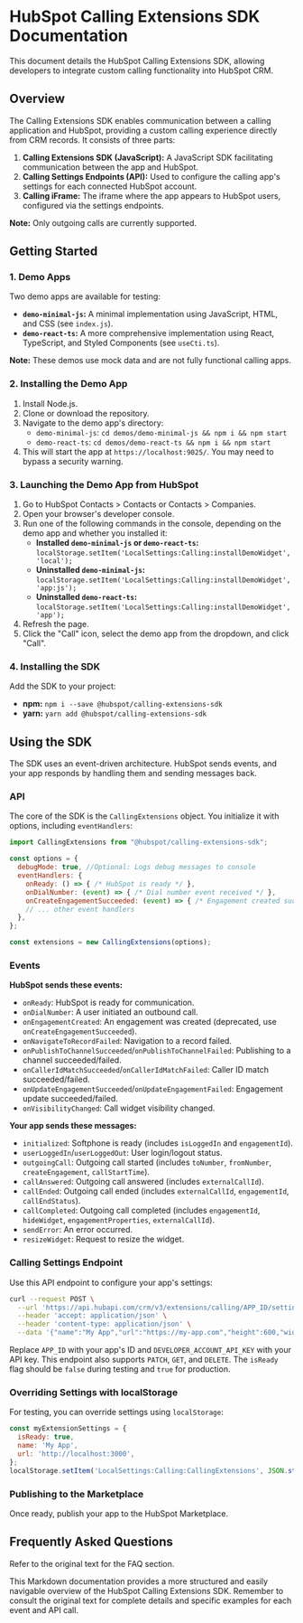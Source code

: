 # HubSpot Calling Extensions SDK Documentation

This document details the HubSpot Calling Extensions SDK, allowing developers to integrate custom calling functionality into HubSpot CRM.

## Overview

The Calling Extensions SDK enables communication between a calling application and HubSpot, providing a custom calling experience directly from CRM records.  It consists of three parts:

1. **Calling Extensions SDK (JavaScript):** A JavaScript SDK facilitating communication between the app and HubSpot.
2. **Calling Settings Endpoints (API):**  Used to configure the calling app's settings for each connected HubSpot account.
3. **Calling iFrame:** The iframe where the app appears to HubSpot users, configured via the settings endpoints.


**Note:** Only outgoing calls are currently supported.


## Getting Started

### 1. Demo Apps

Two demo apps are available for testing:

* **`demo-minimal-js`:** A minimal implementation using JavaScript, HTML, and CSS (see `index.js`).
* **`demo-react-ts`:** A more comprehensive implementation using React, TypeScript, and Styled Components (see `useCti.ts`).

**Note:** These demos use mock data and are not fully functional calling apps.


### 2. Installing the Demo App

1. Install Node.js.
2. Clone or download the repository.
3. Navigate to the demo app's directory:
   * `demo-minimal-js`: `cd demos/demo-minimal-js && npm i && npm start`
   * `demo-react-ts`: `cd demos/demo-react-ts && npm i && npm start`
4. This will start the app at `https://localhost:9025/`.  You may need to bypass a security warning.


### 3. Launching the Demo App from HubSpot

1. Go to HubSpot Contacts > Contacts or Contacts > Companies.
2. Open your browser's developer console.
3. Run one of the following commands in the console, depending on the demo app and whether you installed it:
   * **Installed `demo-minimal-js` or `demo-react-ts`:** `localStorage.setItem('LocalSettings:Calling:installDemoWidget', 'local');`
   * **Uninstalled `demo-minimal-js`:** `localStorage.setItem('LocalSettings:Calling:installDemoWidget', 'app:js');`
   * **Uninstalled `demo-react-ts`:** `localStorage.setItem('LocalSettings:Calling:installDemoWidget', 'app');`
4. Refresh the page.
5. Click the "Call" icon, select the demo app from the dropdown, and click "Call".


### 4. Installing the SDK

Add the SDK to your project:

* **npm:** `npm i --save @hubspot/calling-extensions-sdk`
* **yarn:** `yarn add @hubspot/calling-extensions-sdk`


## Using the SDK

The SDK uses an event-driven architecture.  HubSpot sends events, and your app responds by handling them and sending messages back.

### API

The core of the SDK is the `CallingExtensions` object. You initialize it with options, including `eventHandlers`:

```javascript
import CallingExtensions from "@hubspot/calling-extensions-sdk";

const options = {
  debugMode: true, //Optional: Logs debug messages to console
  eventHandlers: {
    onReady: () => { /* HubSpot is ready */ },
    onDialNumber: (event) => { /* Dial number event received */ },
    onCreateEngagementSucceeded: (event) => { /* Engagement created successfully */ },
    // ... other event handlers
  },
};

const extensions = new CallingExtensions(options);
```

### Events

**HubSpot sends these events:**

* `onReady`: HubSpot is ready for communication.
* `onDialNumber`: A user initiated an outbound call.
* `onEngagementCreated`: An engagement was created (deprecated, use `onCreateEngagementSucceeded`).
* `onNavigateToRecordFailed`: Navigation to a record failed.
* `onPublishToChannelSucceeded`/`onPublishToChannelFailed`: Publishing to a channel succeeded/failed.
* `onCallerIdMatchSucceeded`/`onCallerIdMatchFailed`: Caller ID match succeeded/failed.
* `onUpdateEngagementSucceeded`/`onUpdateEngagementFailed`: Engagement update succeeded/failed.
* `onVisibilityChanged`: Call widget visibility changed.


**Your app sends these messages:**

* `initialized`: Softphone is ready (includes `isLoggedIn` and `engagementId`).
* `userLoggedIn`/`userLoggedOut`: User login/logout status.
* `outgoingCall`: Outgoing call started (includes `toNumber`, `fromNumber`, `createEngagement`, `callStartTime`).
* `callAnswered`: Outgoing call answered (includes `externalCallId`).
* `callEnded`: Outgoing call ended (includes `externalCallId`, `engagementId`, `callEndStatus`).
* `callCompleted`: Outgoing call completed (includes `engagementId`, `hideWidget`, `engagementProperties`, `externalCallId`).
* `sendError`: An error occurred.
* `resizeWidget`: Request to resize the widget.


### Calling Settings Endpoint

Use this API endpoint to configure your app's settings:

```bash
curl --request POST \
  --url 'https://api.hubapi.com/crm/v3/extensions/calling/APP_ID/settings?hapikey=DEVELOPER_ACCOUNT_API_KEY' \
  --header 'accept: application/json' \
  --header 'content-type: application/json' \
  --data '{"name":"My App","url":"https://my-app.com","height":600,"width":400,"isReady":false}'
```

Replace `APP_ID` with your app's ID and `DEVELOPER_ACCOUNT_API_KEY` with your API key.  This endpoint also supports `PATCH`, `GET`, and `DELETE`. The `isReady` flag should be `false` during testing and `true` for production.


### Overriding Settings with localStorage

For testing, you can override settings using `localStorage`:

```javascript
const myExtensionSettings = {
  isReady: true,
  name: 'My App',
  url: 'http://localhost:3000',
};
localStorage.setItem('LocalSettings:Calling:CallingExtensions', JSON.stringify(myExtensionSettings));
```


### Publishing to the Marketplace

Once ready, publish your app to the HubSpot Marketplace.


## Frequently Asked Questions

Refer to the original text for the FAQ section.


This Markdown documentation provides a more structured and easily navigable overview of the HubSpot Calling Extensions SDK.  Remember to consult the original text for complete details and specific examples for each event and API call.
